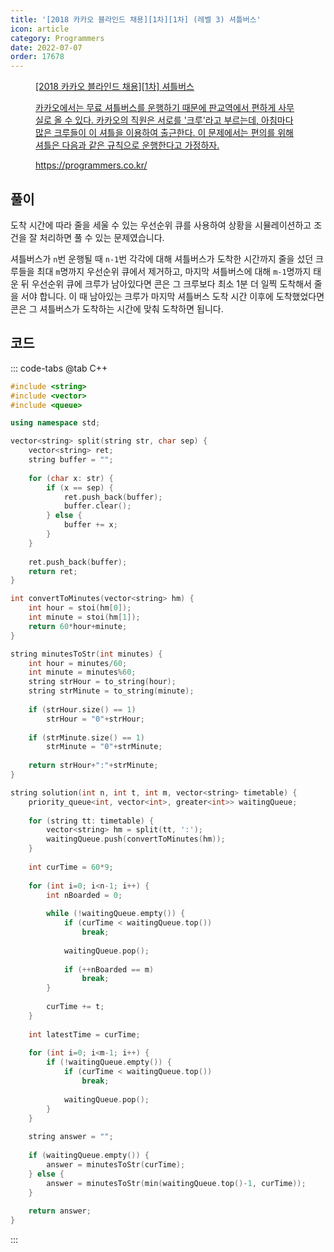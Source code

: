 ```yaml
---
title: '[2018 카카오 블라인드 채용][1차][1차] (레벨 3) 셔틀버스'
icon: article
category: Programmers
date: 2022-07-07
order: 17678
---
```


<figure class="opengraph"><a href="https://school.programmers.co.kr/learn/courses/30/lessons/17678" data-source-url="https://school.programmers.co.kr/learn/courses/30/lessons/17678">
<div class="og-image" style="background-image: url('https://drive.google.com/uc?export=view&id=1J7HqHQeh0rWbRtmHtU9-1E36gTRhJX8N');"></div>
<div class="og-text">
<p class="og-title">[2018 카카오 블라인드 채용][1차] 셔틀버스</p>
<p class="og-desc">카카오에서는 무료 셔틀버스를 운행하기 때문에 판교역에서 편하게 사무실로 올 수 있다. 카카오의 직원은 서로를 '크루'라고 부르는데, 아침마다 많은 크루들이 이 셔틀을 이용하여 출근한다.
이 문제에서는 편의를 위해 셔틀은 다음과 같은 규칙으로 운행한다고 가정하자.</p>
<p class="og-host">https://programmers.co.kr/</p></div></a></figure>

## 풀이
도착 시간에 따라 줄을 세울 수 있는 우선순위 큐를 사용하여 상황을 시뮬레이션하고 조건을 잘 처리하면 풀 수 있는 문제였습니다.

셔틀버스가 `n`번 운행될 때 `n-1`번 각각에 대해 셔틀버스가 도착한 시간까지 줄을 섰던 크루들을 최대 `m`명까지 우선순위 큐에서 제거하고, 마지막 셔틀버스에 대해 `m-1`명까지 태운 뒤 우선순위 큐에 크루가 남아있다면 콘은 그 크루보다 최소 1분 더 일찍 도착해서 줄을 서야 합니다. 이 때 남아있는 크루가 마지막 셔틀버스 도착 시간 이후에 도착했었다면 콘은 그 셔틀버스가 도착하는 시간에 맞춰 도착하면 됩니다.

## 코드
::: code-tabs
@tab C++
```cpp
#include <string>
#include <vector>
#include <queue>

using namespace std;

vector<string> split(string str, char sep) {
    vector<string> ret;
    string buffer = "";
    
    for (char x: str) {
        if (x == sep) {
            ret.push_back(buffer);
            buffer.clear();
        } else {
            buffer += x;
        }
    }
    
    ret.push_back(buffer);
    return ret;
}

int convertToMinutes(vector<string> hm) {
    int hour = stoi(hm[0]);
    int minute = stoi(hm[1]);
    return 60*hour+minute;
}

string minutesToStr(int minutes) {
    int hour = minutes/60;
    int minute = minutes%60;
    string strHour = to_string(hour);
    string strMinute = to_string(minute);
    
    if (strHour.size() == 1)
        strHour = "0"+strHour;
    
    if (strMinute.size() == 1)
        strMinute = "0"+strMinute;
    
    return strHour+":"+strMinute;
}

string solution(int n, int t, int m, vector<string> timetable) {
    priority_queue<int, vector<int>, greater<int>> waitingQueue;
    
    for (string tt: timetable) {
        vector<string> hm = split(tt, ':');
        waitingQueue.push(convertToMinutes(hm));
    }
    
    int curTime = 60*9;
    
    for (int i=0; i<n-1; i++) {
        int nBoarded = 0;
        
        while (!waitingQueue.empty()) {
            if (curTime < waitingQueue.top())
                break;
            
            waitingQueue.pop();
            
            if (++nBoarded == m)
                break;
        }
        
        curTime += t;
    }
    
    int latestTime = curTime;
    
    for (int i=0; i<m-1; i++) {
        if (!waitingQueue.empty()) {
            if (curTime < waitingQueue.top())
                break;
            
            waitingQueue.pop();
        }
    }
    
    string answer = "";
    
    if (waitingQueue.empty()) {
        answer = minutesToStr(curTime);
    } else {
        answer = minutesToStr(min(waitingQueue.top()-1, curTime));
    }
    
    return answer;
}
```
:::
